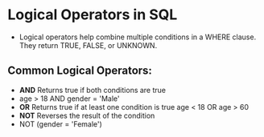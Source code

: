 # **Logical Operators in SQL**
- Logical operators help combine multiple conditions in a WHERE clause. They return TRUE, FALSE, or UNKNOWN.

## **Common Logical Operators:**
- **AND**	Returns true if both conditions are true
- 	age > 18 AND gender = 'Male'
- **OR**	Returns true if at least one condition is true
age < 18 OR age > 60
- **NOT**	Reverses the result of the condition
- NOT (gender = 'Female')

